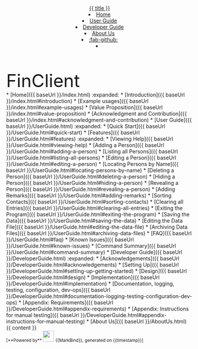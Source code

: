 <head>
  <title>{{ title }}</title>
  <!-- ...other meta tags... -->
</head>
<head-bottom>
  <link rel="stylesheet" href="{{baseUrl}}/stylesheets/main.css">
</head-bottom>

<header sticky>
  <navbar type="dark">
    <a slot="brand" href="{{baseUrl}}/index.html" title="{{ title }}" class="navbar-brand">{{ title }}</a>
    <li><a href="{{baseUrl}}/index.html" class="nav-link">Home</a></li>
    <li><a href="{{baseUrl}}/UserGuide.html" class="nav-link">User Guide</a></li>
    <li><a href="{{baseUrl}}/DeveloperGuide.html" class="nav-link">Developer Guide</a></li>
    <li><a href="{{baseUrl}}/AboutUs.html" class="nav-link">About Us</a></li>
    <li><a href="https://github.com/AY2425S2-CS2103T-T11-4/tp.git" target="_blank" class="nav-link"><md>:fab-github:</md></a>
    </li>
    <li slot="right">
      <form class="navbar-form">
        <searchbar :data="searchData" placeholder="Search" :on-hit="searchCallback" menu-align-right></searchbar>
      </form>
    </li>
  </navbar>
</header>

<div id="flex-body">
  <nav id="site-nav">
    <div class="site-nav-top">
      <div class="fw-bold mb-2 text-center" style="font-size: 3rem;">FinClient</div>
    </div>
    <div class="nav-component slim-scroll">
      <site-nav>
* [Home]({{ baseUrl }}/index.html) :expanded:
  * [Introduction]({{ baseUrl }}/index.html#introduction)
  * [Example usages]({{ baseUrl }}/index.html#example-usages)
  * [Value Proposition]({{ baseUrl }}/index.html#value-proposition)
  * [Acknowledgment and Contribution]({{ baseUrl }}/index.html#acknowledgment-and-contribution)
* [User Guide]({{ baseUrl }}/UserGuide.html) :expanded:
  * [Quick Start]({{ baseUrl }}/UserGuide.html#quick-start)
  * [Features]({{ baseUrl }}/UserGuide.html#features) :expanded:
    * [Viewing Help]({{ baseUrl }}/UserGuide.html#viewing-help)
    * [Adding a Person]({{ baseUrl }}/UserGuide.html#adding-a-person)
    * [Listing all Persons]({{ baseUrl }}/UserGuide.html#listing-all-persons)
    * [Editing a Person]({{ baseUrl }}/UserGuide.html#editing-a-person)
    * [Locating Persons by Name]({{ baseUrl }}/UserGuide.html#locating-persons-by-name)
    * [Deleting a Person]({{ baseUrl }}/UserGuide.html#deleting-a-person)
    * [Hiding a Person]({{ baseUrl }}/UserGuide.html#hiding-a-person)
    * [Revealing a Person]({{ baseUrl }}/UserGuide.html#revealing-a-person)
    * [Adding Remarks]({{ baseUrl }}/UserGuide.html#adding-remarks)
    * [Sorting Contacts]({{ baseUrl }}/UserGuide.html#sorting-contacts)
    * [Clearing all Entries]({{ baseUrl }}/UserGuide.html#clearing-all-entries)
    * [Exiting the Program]({{ baseUrl }}/UserGuide.html#exiting-the-program)
    * [Saving the Data]({{ baseUrl }}/UserGuide.html#saving-the-data)
    * [Editing the Data File]({{ baseUrl }}/UserGuide.html#editing-the-data-file)
    * [Archiving Data Files]({{ baseUrl }}/UserGuide.html#archiving-data-files)
  * [FAQ]({{ baseUrl }}/UserGuide.html#faq)
  * [Known Issues]({{ baseUrl }}/UserGuide.html#known-issues)
  * [Command Summary]({{ baseUrl }}/UserGuide.html#command-summary)
* [Developer Guide]({{ baseUrl }}/DeveloperGuide.html) :expanded:
  * [Acknowledgements]({{ baseUrl }}/DeveloperGuide.html#acknowledgements)
  * [Setting Up]({{ baseUrl }}/DeveloperGuide.html#setting-up-getting-started)
  * [Design]({{ baseUrl }}/DeveloperGuide.html#design)
  * [Implementation]({{ baseUrl }}/DeveloperGuide.html#implementation)
  * [Documentation, logging, testing, configuration, dev-ops]({{ baseUrl }}/DeveloperGuide.html#documentation-logging-testing-configuration-dev-ops)
  * [Appendix: Requirements]({{ baseUrl }}/DeveloperGuide.html#appendix-requirements)
  * [Appendix: Instructions for manual testing]({{ baseUrl }}/DeveloperGuide.html#appendix-instructions-for-manual-testing)
* [About Us]({{ baseUrl }}/AboutUs.html)
      </site-nav>
    </div>
  </nav>
  <div id="content-wrapper">
    {{ content }}
  </div>
  <nav id="page-nav">
    <div class="nav-component slim-scroll">
      <page-nav />
    </div>
  </nav>
  <scroll-top-button></scroll-top-button>
</div>

<footer>
  <!-- Support MarkBind by including a link to us on your landing page! -->
  <div class="text-center">
    <small>[<md>**Powered by**</md> <img src="https://markbind.org/favicon.ico" width="30"> {{MarkBind}}, generated on {{timestamp}}]</small>
  </div>
</footer>